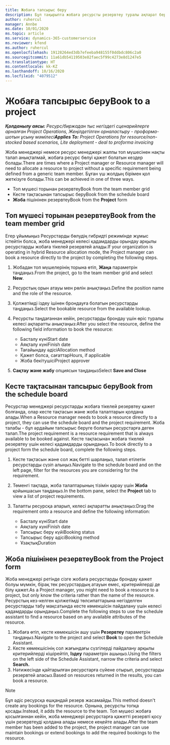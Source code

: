 ```yaml
---
title: Жобаға тапсырыс беру
description: Бұл тақырыпта жобаға ресурсты резервтеу туралы ақпарат берілген.
author: ruhercul
manager: Annbe
ms.date: 10/01/2020
ms.topic: article
ms.service: dynamics-365-customerservice
ms.reviewer: kfend
ms.author: ruhercul
ms.openlocfilehash: 19128264ed3db7efeeba948155f0ddbdc806c2a0
ms.sourcegitcommit: 11a61db54119503e82faec5f99c4273e8d1247e5
ms.translationtype: HT
ms.contentlocale: kk-KZ
ms.lasthandoff: 10/16/2020
ms.locfileid: "4079512"
---
```

# <a name="book-to-a-project"></a><span data-ttu-id="9880a-103">Жобаға тапсырыс беру</span><span class="sxs-lookup"><span data-stu-id="9880a-103">Book to a project</span></span>

<span data-ttu-id="9880a-104">_**Қолданылу аясы:** Ресурс/биржадан тыс негіздегі сценарийлерге арналған Project Operations, Жеңілдетілген орналастыру - проформа-шотын ұсыну мәмілесі_</span><span class="sxs-lookup"><span data-stu-id="9880a-104">_**Applies To:** Project Operations for resource/non-stocked based scenarios, Lite deployment - deal to proforma invoicing_</span></span>

<span data-ttu-id="9880a-105">Жоба менеджері немесе ресурс менеджері жалпы топ мүшесінен нақты талап анықталмай, жобаға ресурс бөлуі қажет болатын кездер болады.</span><span class="sxs-lookup"><span data-stu-id="9880a-105">There are times where a Project manager or Resource manager will need to allocate a resource to project without a specific requirement being defined from a generic team member.</span></span> <span data-ttu-id="9880a-106">Бұған үш жолдың бірімен қол жеткізуге болады.</span><span class="sxs-lookup"><span data-stu-id="9880a-106">This can be achieved in one of three ways.</span></span>

- <span data-ttu-id="9880a-107">Топ мүшесі торынан резервтеу</span><span class="sxs-lookup"><span data-stu-id="9880a-107">Book from the team member grid</span></span>
- <span data-ttu-id="9880a-108">Кесте тақтасынан тапсырыс беру</span><span class="sxs-lookup"><span data-stu-id="9880a-108">Book from the schedule board</span></span>
- <span data-ttu-id="9880a-109">**Жоба** пішінінен резервтеу</span><span class="sxs-lookup"><span data-stu-id="9880a-109">Book from the **Project** form</span></span>

## <a name="book-from-the-team-member-grid"></a><span data-ttu-id="9880a-110">Топ мүшесі торынан резервтеу</span><span class="sxs-lookup"><span data-stu-id="9880a-110">Book from the team member grid</span></span>

<span data-ttu-id="9880a-111">Егер ұйымыңыз Ресурстарды бөлудің гибридті режимінде жұмыс істейтін болса, жоба менеджері келесі қадамдарды орындау арқылы ресурстарды жобаға тікелей резервтей алады.</span><span class="sxs-lookup"><span data-stu-id="9880a-111">If your organization is operating in hybrid Resource allocation mode, the Project manager can book a resource directly to the project by completing the following steps.</span></span>

1. <span data-ttu-id="9880a-112">Жобадан топ мүшелерінің торына өтіп, **Жаңа** параметрін таңдаңыз.</span><span class="sxs-lookup"><span data-stu-id="9880a-112">From the project, go to the team member grid and select **New**.</span></span>
2. <span data-ttu-id="9880a-113">Ресурстың орын атауы мен рөлін анықтаңыз.</span><span class="sxs-lookup"><span data-stu-id="9880a-113">Define the position name and the role of the resource.</span></span>
3. <span data-ttu-id="9880a-114">Қолжетімді іздеу ішінен брондауға болатын ресурстарды таңдаңыз.</span><span class="sxs-lookup"><span data-stu-id="9880a-114">Select the bookable resource from the available lookup.</span></span>
4. <span data-ttu-id="9880a-115">Ресурсты таңдағаннан кейін, ресурстарды брондау үшін өріс туралы келесі ақпаратты анықтаңыз:</span><span class="sxs-lookup"><span data-stu-id="9880a-115">After you select the resource, define the following field information to book the resource:</span></span>

    - <span data-ttu-id="9880a-116">Басталу күні</span><span class="sxs-lookup"><span data-stu-id="9880a-116">Start date</span></span>
    - <span data-ttu-id="9880a-117">Аяқталу күні</span><span class="sxs-lookup"><span data-stu-id="9880a-117">Finish date</span></span>
    - <span data-ttu-id="9880a-118">Тағайындау әдісі</span><span class="sxs-lookup"><span data-stu-id="9880a-118">Allocation method</span></span>
    - <span data-ttu-id="9880a-119">Қажет болса, сағаттар</span><span class="sxs-lookup"><span data-stu-id="9880a-119">Hours, if applicable</span></span>
    - <span data-ttu-id="9880a-120">Жоба бекітушісі</span><span class="sxs-lookup"><span data-stu-id="9880a-120">Project approver</span></span>

6. <span data-ttu-id="9880a-121">**Сақтау және жабу** опциясын таңдаңыз</span><span class="sxs-lookup"><span data-stu-id="9880a-121">Select **Save and Close**</span></span>

## <a name="book-from-the-schedule-board"></a><span data-ttu-id="9880a-122">Кесте тақтасынан тапсырыс беру</span><span class="sxs-lookup"><span data-stu-id="9880a-122">Book from the schedule board</span></span>

<span data-ttu-id="9880a-123">Ресурстар менеджері ресурстарды жобаға тікелей резервтеу қажет болғанда, олар кесте тақтасын және жоба талаптарын қолдана алады.</span><span class="sxs-lookup"><span data-stu-id="9880a-123">When a Resource manager needs to book a resource directly to a project, they can use the schedule board and the project requirement.</span></span> <span data-ttu-id="9880a-124">Жоба талабы - бұл әрдайым тапсырыс беруге болатын ресурстарға деген талап.</span><span class="sxs-lookup"><span data-stu-id="9880a-124">The project requirement is a resource requirement that is always available to be booked against.</span></span> <span data-ttu-id="9880a-125">Кесте тақтасынан жобаға тікелей резервтеу үшін келесі қадамдарды орындаңыз.</span><span class="sxs-lookup"><span data-stu-id="9880a-125">To book directly to a project form the schedule board, complete the following steps.</span></span>

1. <span data-ttu-id="9880a-126">Кесте тақтасын және сол жақ бетті шарлаңыз, талап етілетін ресурстарды сүзіп алыңыз.</span><span class="sxs-lookup"><span data-stu-id="9880a-126">Navigate to the schedule board and on the left page, filter for the resources you are considering for the requirement.</span></span>
2. <span data-ttu-id="9880a-127">Төменгі тақтада, жоба талаптарының тізімін қарау үшін **Жоба** қойыншасын таңдаңыз.</span><span class="sxs-lookup"><span data-stu-id="9880a-127">In the bottom pane, select the **Project** tab to view a list of project requirements.</span></span>
3. <span data-ttu-id="9880a-128">Талапты ресурсқа апарып, келесі ақпаратты анықтаңыз:</span><span class="sxs-lookup"><span data-stu-id="9880a-128">Drag the requirement onto a resource and define the following information:</span></span>

    - <span data-ttu-id="9880a-129">Басталу күні</span><span class="sxs-lookup"><span data-stu-id="9880a-129">Start date</span></span>
    - <span data-ttu-id="9880a-130">Аяқталу күні</span><span class="sxs-lookup"><span data-stu-id="9880a-130">Finish date</span></span>
    - <span data-ttu-id="9880a-131">Тапсырыс беру күйі</span><span class="sxs-lookup"><span data-stu-id="9880a-131">Booking status</span></span>
    - <span data-ttu-id="9880a-132">Тапсырыс беру әдісі</span><span class="sxs-lookup"><span data-stu-id="9880a-132">Booking method</span></span>
    - <span data-ttu-id="9880a-133">Ұзақтық</span><span class="sxs-lookup"><span data-stu-id="9880a-133">Duration</span></span>

## <a name="book-from-the-project-form"></a><span data-ttu-id="9880a-134">Жоба пішінінен резервтеу</span><span class="sxs-lookup"><span data-stu-id="9880a-134">Book from the Project form</span></span>

<span data-ttu-id="9880a-135">Жоба менеджері ретінде сізге жобаға ресурстарды брондау қажет болуы мүмкін, бірақ тек ресурстардың атауын емес, критерийлерді де білу қажет.</span><span class="sxs-lookup"><span data-stu-id="9880a-135">As a Project manager, you might need to book a resource to a project, but only know the criteria rather than the name of the resource.</span></span> <span data-ttu-id="9880a-136">Ресурстың кез-келген қолжетімді төлсипаттарына негізделген ресурстарды табу мақсатында кесте көмекшісін пайдалану үшін келесі қадамдарды орындаңыз.</span><span class="sxs-lookup"><span data-stu-id="9880a-136">Complete the following steps to use the schedule assistant to find a resource based on any available attributes of the resource.</span></span> 

1. <span data-ttu-id="9880a-137">Жобаға өтіп, кесте көмекшісін ашу үшін **Резервтеу** параметрін таңдаңыз.</span><span class="sxs-lookup"><span data-stu-id="9880a-137">Navigate to the project and select **Book** to open the Schedule Assistant.</span></span>
2. <span data-ttu-id="9880a-138">Кесте көмекшісінің сол жағындағы сүзгілерді пайдалану арқылы критерийлерді кішірейтіп, **Іздеу** параметрін ашыңыз.</span><span class="sxs-lookup"><span data-stu-id="9880a-138">Using the filters on the left side of the Schedule Assistant, narrow the criteria and select **Search.**</span></span>
3. <span data-ttu-id="9880a-139">Нәтижесінде қайтарылған ресурстарға сүйене отырып, ресурстарды резервтей аласыз.</span><span class="sxs-lookup"><span data-stu-id="9880a-139">Based on resources returned in the results, you can book a resource.</span></span>

> [!NOTE]
> <span data-ttu-id="9880a-140">Бұл әдіс ресурсқа ешқандай резерв жасамайды.</span><span class="sxs-lookup"><span data-stu-id="9880a-140">This method doesn't create any bookings for the resource.</span></span> <span data-ttu-id="9880a-141">Орнына, ресурсты топқа қосады.</span><span class="sxs-lookup"><span data-stu-id="9880a-141">Instead, it adds the resource to the team.</span></span> <span data-ttu-id="9880a-142">Топ мүшесі жобаға қосылғаннан кейін, жоба менеджері ресурстарға қажетті резервті қосу үшін резервтеуді қолдана алады немесе кеңейте алады.</span><span class="sxs-lookup"><span data-stu-id="9880a-142">After the team member has been added to the project, the project manager can use maintain bookings or extend bookings to add the required bookings to the resource.</span></span>
